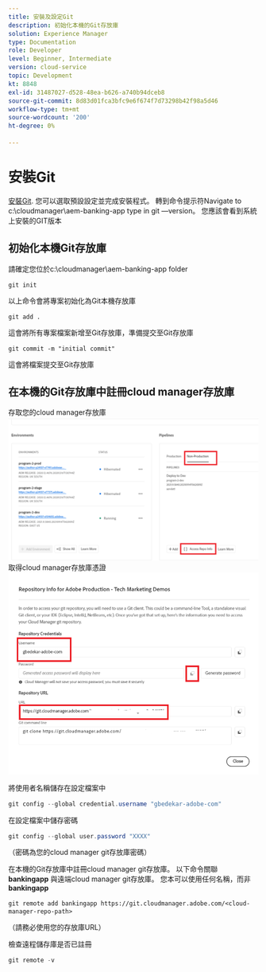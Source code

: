 ```yaml
---
title: 安裝及設定Git
description: 初始化本機的Git存放庫
solution: Experience Manager
type: Documentation
role: Developer
level: Beginner, Intermediate
version: cloud-service
topic: Development
kt: 8848
exl-id: 31487027-d528-48ea-b626-a740b94dceb8
source-git-commit: 8d83d01fca3bfc9e6f674f7d73298b42f98a5d46
workflow-type: tm+mt
source-wordcount: '200'
ht-degree: 0%

---
```


# 安裝Git


[安裝Git](https://git-scm.com/downloads). 您可以選取預設設定並完成安裝程式。
轉到命令提示符Navigate to c:\cloudmanager\aem-banking-app type in git —version。 您應該會看到系統上安裝的GIT版本

## 初始化本機Git存放庫

請確定您位於c:\cloudmanager\aem-banking-app folder

```
git init
```

以上命令會將專案初始化為Git本機存放庫

```
git add .
```

這會將所有專案檔案新增至Git存放庫，準備提交至Git存放庫

```
git commit -m "initial commit"
```

這會將檔案提交至Git存放庫



## 在本機的Git存放庫中註冊cloud manager存放庫

存取您的cloud manager存放庫
![訪問rep資訊](assets/cloud-manager-repo.png)
取得cloud manager存放庫憑證
![get-credentials](assets/cloud-manager-repo1.png)

將使用者名稱儲存在設定檔案中

```java
git config --global credential.username "gbedekar-adobe-com"
```

在設定檔案中儲存密碼

```java
git config --global user.password "XXXX"
```

（密碼為您的cloud manager git存放庫密碼）

在本機的Git存放庫中註冊cloud manager git存放庫。 以下命令關聯 **bankingapp** 與遠端cloud manager git存放庫。 您本可以使用任何名稱，而非 **bankingapp**


```shell
git remote add bankingapp https://git.cloudmanager.adobe.com/<cloud-manager-repo-path>
```

（請務必使用您的存放庫URL）

檢查遠程儲存庫是否已註冊

```java
git remote -v
```
